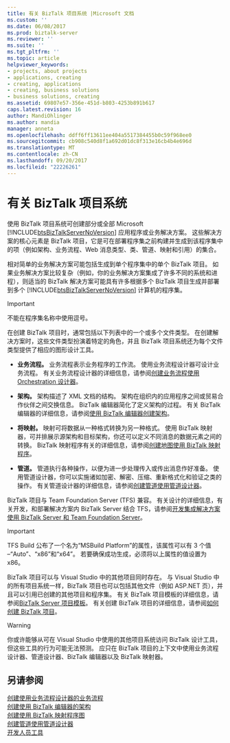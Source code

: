 ```yaml
---
title: 有关 BizTalk 项目系统 |Microsoft 文档
ms.custom: ''
ms.date: 06/08/2017
ms.prod: biztalk-server
ms.reviewer: ''
ms.suite: ''
ms.tgt_pltfrm: ''
ms.topic: article
helpviewer_keywords:
- projects, about projects
- applications, creating
- creating, applications
- creating, business solutions
- business solutions, creating
ms.assetid: 69807e57-356e-451d-b803-4253b891b617
caps.latest.revision: 16
author: MandiOhlinger
ms.author: mandia
manager: anneta
ms.openlocfilehash: ddff6ff13611ee404a5517384455b0c59f968ee0
ms.sourcegitcommit: cb908c540d8f1a692d01dc8f313e16cb4b4e696d
ms.translationtype: MT
ms.contentlocale: zh-CN
ms.lasthandoff: 09/20/2017
ms.locfileid: "22226261"
---
```

# <a name="about-the-biztalk-project-system"></a>有关 BizTalk 项目系统
使用 BizTalk 项目系统可创建部分或全部 Microsoft [!INCLUDE[btsBizTalkServerNoVersion](../includes/btsbiztalkservernoversion-md.md)] 应用程序或业务解决方案。 这些解决方案的核心元素是 BizTalk 项目，它是可在部署程序集之前构建并生成到该程序集中的项（例如架构、业务流程、Web 消息类型、类、管道、映射和引用）的集合。  
  
 相对简单的业务解决方案可能包括生成到单个程序集中的单个 BizTalk 项目。 如果业务解决方案比较复杂（例如，你的业务解决方案集成了许多不同的系统和进程），则适当的 BizTalk 解决方案可能具有许多根据多个 BizTalk 项目生成并部署到多个 [!INCLUDE[btsBizTalkServerNoVersion](../includes/btsbiztalkservernoversion-md.md)] 计算机的程序集。  
  
> [!IMPORTANT]
>  不能在程序集名称中使用逗号。  
  
 在创建 BizTalk 项目时，通常包括以下列表中的一个或多个文件类型。 在创建解决方案时，这些文件类型扮演着特定的角色，并且 BizTalk 项目系统还为每个文件类型提供了相应的图形设计工具。  
  
-   **业务流程。** 业务流程表示业务程序的工作流。 使用业务流程设计器可设计业务流程。 有关业务流程设计器的详细信息，请参阅[创建业务流程使用 Orchestration 设计器](../core/creating-orchestrations-using-orchestration-designer.md)。  
  
-   **架构。** 架构描述了 XML 文档的结构。 架构在组织内的应用程序之间或贸易合作伙伴之间交换信息。 BizTalk 编辑器简化了定义架构的过程。 有关 BizTalk 编辑器的详细信息，请参阅[使用 BizTalk 编辑器创建架构](../core/creating-schemas-using-biztalk-editor.md)。  
  
-   **将映射。** 映射可将数据从一种格式转换为另一种格式。 使用 BizTalk 映射器，可并排展示源架构和目标架构，你还可以定义不同消息的数据元素之间的转换。 BizTalk 映射程序有关的详细信息，请参阅[创建地图使用 BizTalk 映射程序](../core/creating-maps-using-biztalk-mapper.md)。  
  
-   **管道。** 管道执行各种操作，以便为进一步处理传入或传出消息作好准备。 使用管道设计器，你可以实施诸如加密、解密、压缩、重新格式化和验证之类的操作。 有关管道设计器的详细信息，请参阅[创建管道使用管道设计器](../core/creating-pipelines-using-pipeline-designer.md)。  
  
 BizTalk 项目与 Team Foundation Server (TFS) 兼容。 有关设计的详细信息，有关开发，和部署解决方案内 BizTalk Server 结合 TFS，请参阅[开发集成解决方案使用 BizTalk Server 和 Team Foundation Server](http://www.microsoft.com/downloads/details.aspx?FamilyID=ed7bd0ee-1385-4041-8f2a-354594ee88f3&DisplayLang=en)。  
  
> [!IMPORTANT]
>  TFS Build 公布了一个名为“MSBuild Platform”的属性，该属性可以有 3 个值 –“Auto”、“x86”和“x64”。 若要确保成功生成，必须将以上属性的值设置为 x86。  
  
 BizTalk 项目可以与 Visual Studio 中的其他项目同时存在。 与 Visual Studio 中的所有项目系统一样，BizTalk 项目也可以包括其他文件（例如 ASP.NET 页），并且可以引用已创建的其他项目和程序集。 有关 BizTalk 项目模板的详细信息，请参阅[BizTalk Server 项目模板](../core/biztalk-server-project-templates.md)。 有关创建 BizTalk 项目的详细信息，请参阅[如何创建 BizTalk 项目](../core/how-to-create-biztalk-projects.md)。  
  
> [!WARNING]
>  你或许能够从可在 Visual Studio 中使用的其他项目系统访问 BizTalk 设计工具，但这些工具的行为可能无法预测。 应只在 BizTalk 项目的上下文中使用业务流程设计器、管道设计器、BizTalk 编辑器以及 BizTalk 映射器。  
  
## <a name="see-also"></a>另请参阅  
 [创建使用业务流程设计器的业务流程](../core/creating-orchestrations-using-orchestration-designer.md)   
 [创建使用 BizTalk 编辑器的架构](../core/creating-schemas-using-biztalk-editor.md)   
 [创建使用 BizTalk 映射程序图](../core/creating-maps-using-biztalk-mapper.md)   
 [创建管道使用管道设计器](../core/creating-pipelines-using-pipeline-designer.md)   
 [开发人员工具](../core/developer-tools.md)